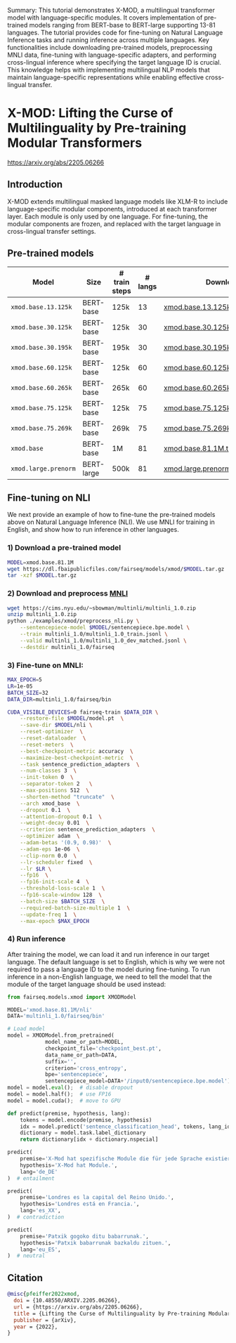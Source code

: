 Summary: This tutorial demonstrates X-MOD, a multilingual transformer model with language-specific modules. It covers implementation of pre-trained models ranging from BERT-base to BERT-large supporting 13-81 languages. The tutorial provides code for fine-tuning on Natural Language Inference tasks and running inference across multiple languages. Key functionalities include downloading pre-trained models, preprocessing MNLI data, fine-tuning with language-specific adapters, and performing cross-lingual inference where specifying the target language ID is crucial. This knowledge helps with implementing multilingual NLP models that maintain language-specific representations while enabling effective cross-lingual transfer.

# X-MOD: Lifting the Curse of Multilinguality by Pre-training Modular Transformers

https://arxiv.org/abs/2205.06266


## Introduction

X-MOD extends multilingual masked language models like XLM-R to include language-specific modular components, introduced at each transformer layer. Each module is only used by one language. For fine-tuning, the modular components are frozen, and replaced with the target language in cross-lingual transfer settings.


## Pre-trained models

Model | Size | # train steps | # langs | Download
---|---|---|---|---
`xmod.base.13.125k` | BERT-base | 125k | 13 | [xmod.base.13.125k.tar.gz](https://dl.fbaipublicfiles.com/fairseq/models/xmod/xmod.base.13.125k.tar.gz)
`xmod.base.30.125k` | BERT-base | 125k | 30 | [xmod.base.30.125k.tar.gz](https://dl.fbaipublicfiles.com/fairseq/models/xmod/xmod.base.30.125k.tar.gz)
`xmod.base.30.195k` | BERT-base | 195k | 30 | [xmod.base.30.195k.tar.gz](https://dl.fbaipublicfiles.com/fairseq/models/xmod/xmod.base.30.195k.tar.gz)
`xmod.base.60.125k` | BERT-base | 125k | 60 | [xmod.base.60.125k.tar.gz](https://dl.fbaipublicfiles.com/fairseq/models/xmod/xmod.base.60.125k.tar.gz)
`xmod.base.60.265k` | BERT-base | 265k | 60 | [xmod.base.60.265k.tar.gz](https://dl.fbaipublicfiles.com/fairseq/models/xmod/xmod.base.60.265k.tar.gz)
`xmod.base.75.125k` | BERT-base | 125k | 75 | [xmod.base.75.125k.tar.gz](https://dl.fbaipublicfiles.com/fairseq/models/xmod/xmod.base.75.125k.tar.gz)
`xmod.base.75.269k` | BERT-base | 269k | 75 | [xmod.base.75.269k.tar.gz](https://dl.fbaipublicfiles.com/fairseq/models/xmod/xmod.base.75.269k.tar.gz)
`xmod.base` | BERT-base | 1M | 81 | [xmod.base.81.1M.tar.gz](https://dl.fbaipublicfiles.com/fairseq/models/xmod/xmod.base.81.1M.tar.gz)
`xmod.large.prenorm` | BERT-large | 500k | 81 | [xmod.large.prenorm.81.500k.tar.gz](https://dl.fbaipublicfiles.com/fairseq/models/xmod/xmod.large.prenorm.81.500k.tar.gz)


## Fine-tuning on NLI

We next provide an example of how to fine-tune the pre-trained models above on Natural Language Inference (NLI). We use MNLI for training in English, and show how to run inference in other languages.

### 1) Download a pre-trained model

```bash
MODEL=xmod.base.81.1M
wget https://dl.fbaipublicfiles.com/fairseq/models/xmod/$MODEL.tar.gz
tar -xzf $MODEL.tar.gz
```

### 2) Download and preprocess [MNLI](https://cims.nyu.edu/~sbowman/multinli/)
```bash
wget https://cims.nyu.edu/~sbowman/multinli/multinli_1.0.zip
unzip multinli_1.0.zip
python ./examples/xmod/preprocess_nli.py \
    --sentencepiece-model $MODEL/sentencepiece.bpe.model \
    --train multinli_1.0/multinli_1.0_train.jsonl \
    --valid multinli_1.0/multinli_1.0_dev_matched.jsonl \
    --destdir multinli_1.0/fairseq
```

### 3) Fine-tune on MNLI:

```bash
MAX_EPOCH=5
LR=1e-05
BATCH_SIZE=32
DATA_DIR=multinli_1.0/fairseq/bin

CUDA_VISIBLE_DEVICES=0 fairseq-train $DATA_DIR \
    --restore-file $MODEL/model.pt  \
    --save-dir $MODEL/nli \
    --reset-optimizer  \
    --reset-dataloader  \
    --reset-meters  \
    --best-checkpoint-metric accuracy  \
    --maximize-best-checkpoint-metric  \
    --task sentence_prediction_adapters  \
    --num-classes 3  \
    --init-token 0  \
    --separator-token 2   \
    --max-positions 512  \
    --shorten-method "truncate"  \
    --arch xmod_base  \
    --dropout 0.1  \
    --attention-dropout 0.1  \
    --weight-decay 0.01  \
    --criterion sentence_prediction_adapters  \
    --optimizer adam  \
    --adam-betas '(0.9, 0.98)'  \
    --adam-eps 1e-06  \
    --clip-norm 0.0  \
    --lr-scheduler fixed  \
    --lr $LR \
    --fp16  \
    --fp16-init-scale 4  \
    --threshold-loss-scale 1  \
    --fp16-scale-window 128  \
    --batch-size $BATCH_SIZE  \
    --required-batch-size-multiple 1  \
    --update-freq 1  \
    --max-epoch $MAX_EPOCH
```

### 4) Run inference

After training the model, we can load it and run inference in our target language. The default language is set to English, which is why we were not required to pass a language ID to the model during fine-tuning. To run inference in a non-English language, we need to tell the model that the module of the target language should be used instead:

```python
from fairseq.models.xmod import XMODModel

MODEL='xmod.base.81.1M/nli'
DATA='multinli_1.0/fairseq/bin'

# Load model
model = XMODModel.from_pretrained(
            model_name_or_path=MODEL,
            checkpoint_file='checkpoint_best.pt', 
            data_name_or_path=DATA, 
            suffix='', 
            criterion='cross_entropy', 
            bpe='sentencepiece',  
            sentencepiece_model=DATA+'/input0/sentencepiece.bpe.model')
model = model.eval();  # disable dropout
model = model.half();  # use FP16
model = model.cuda();  # move to GPU

def predict(premise, hypothesis, lang):
    tokens = model.encode(premise, hypothesis)
    idx = model.predict('sentence_classification_head', tokens, lang_id=[lang]).argmax().item()
    dictionary = model.task.label_dictionary
    return dictionary[idx + dictionary.nspecial]

predict(
    premise='X-Mod hat spezifische Module die für jede Sprache existieren.',
    hypothesis='X-Mod hat Module.',
    lang='de_DE'
)  # entailment

predict(
    premise='Londres es la capital del Reino Unido.',
    hypothesis='Londres está en Francia.',
    lang='es_XX',
)  # contradiction

predict(
    premise='Patxik gogoko ditu babarrunak.',
    hypothesis='Patxik babarrunak bazkaldu zituen.',
    lang='eu_ES',
)  # neutral
```


## Citation

```bibtex
@misc{pfeiffer2022xmod,
  doi = {10.48550/ARXIV.2205.06266},
  url = {https://arxiv.org/abs/2205.06266},    
  title = {Lifting the Curse of Multilinguality by Pre-training Modular Transformers},
  publisher = {arXiv},
  year = {2022},
}
```
